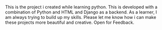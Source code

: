 This is the project i created while learning python. This is developed with a combination of Python and HTML and Django as a backend. As a learner, I am always trying to build up my skills.
Please let me know how i can make these projects more beautiful and creative. 
Open for Feedback.
